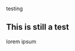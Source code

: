 
<link type="text/css" rel="stylesheet"  href="style.css">



testing

<h2> This is still a test </h2>

<p> lorem ipsum </p>

